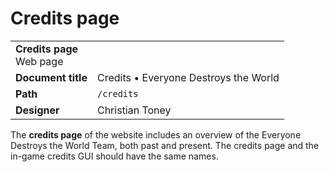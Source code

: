# Credits page
<table>
  <tbody>
    <tr>
      <td colspan="2">
        <b>Credits page</b>
        <section>Web page</section>
      </td>
    </tr>
    <tr>
      <td>
        <b>Document title</b>
      </td>
      <td>
        Credits • Everyone Destroys the World
      </td>
    </tr>
    <tr>
      <td>
        <b>Path</b>
      </td>
      <td>
        <code>/credits</code>
      </td>
    </tr>
    <tr>
      <td>
        <b>Designer</b>
      </td>
      <td>Christian Toney</td>
    </tr>
  </tbody>
<table>

The **credits page** of the website includes an overview of the Everyone Destroys the World Team, both past and present. The credits page and the in-game credits GUI should have the same names.
